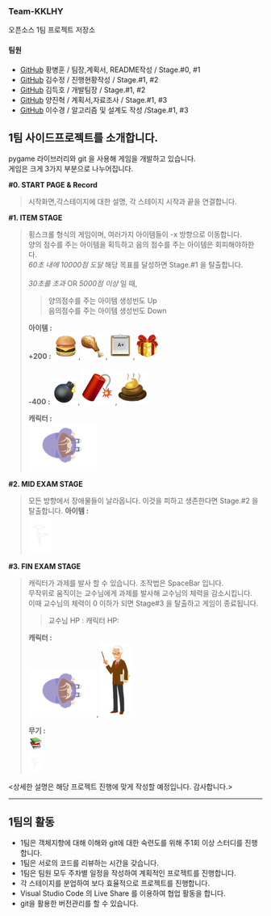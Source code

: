 ### Team-KKLHY
오픈소스 1팀 프로젝트 저장소<br>
#### 팀원
+ [GitHub](https://github.com/HwangBBang) 황병훈 / 팀장,계획서, README작성 / Stage.#0, #1 
+ [GitHub](https://github.com/123ksj) 김수정 / 진행현황작성 / Stage.#1, #2 
+ [GitHub](https://github.com/subsub97) 김득호 / 개발팀장 / Stage.#1, #2
+ [GitHub](https://github.com/YangJinHyeok) 양진혁 / 계획서,자료조사 / Stage.#1, #3 
+ [GitHub](https://github.com/sugyeong-lee) 이수경 / 알고리즘 및 설계도 작성 /Stage.#1, #3

## 1팀 사이드프로젝트를 소개합니다.

pygame 라이브러리와 git 을 사용해 게임을 개발하고 있습니다.<br>
게임은 크게 3가지 부분으로 나누어집니다.<br>

**#0. START PAGE & Record**<br>
> 시작화면,각스테이지에 대한 설명, 각 스테이지 시작과 끝을 연결합니다. <br>

**#1. ITEM STAGE**<br>
> 횡스크롤 형식의 게임이며, 여러가지 아이템들이  -x 방향으로 이동합니다. <br>
> 양의 점수를 주는 아이템을 획득하고 음의 점수를 주는 아이템은 회피해야하한다. <br>
> *60초 내에 10000점 도달* 해당 목표를 달성하면 Stage.#1 을 탈출합니다. <br><br>
> *30초를 초과* OR *5000점 이상* 일 때, <br> 
>> 양의점수를 주는 아이템 생성빈도 Up<br>
>> 음의점수를 주는 아이템 생성빈도 Down<br>
>
> **아이템 :** <br>
> **+200 :** <img src = "아이템/p_it1.png">,<img src = "아이템/p_it2.png">,<img src = "아이템/p_it3.png">,<img src = "아이템/p_it4.png"> <br><br>
> **-400 :** <img src = "아이템/n_it1.png">,<img src = "아이템/n_it2.png">,<img src = "아이템/n_it3.png">
> 
> **캐릭터 :** <br>
> <img src = "캐릭터/Step_0_2_4.png">

**#2. MID EXAM STAGE**<br>
> 모든 방향에서 장애물들이 날라옵니다. 이것을 피하고 생존한다면 Stage.#2 을 탈출합니다.
> **아이템 :** <br>
> <img src = "아이템/F.png" width = 10%> <br>

**#3. FIN EXAM STAGE**<br>
> 캐릭터가 과제를 발사 할 수 있습니다. 조작법은 SpaceBar 입니다. <br>
> 무작위로 움직이는 교수님에게 과제를 발사해 교수님의 체력을 감소시킵니다. <br>
> 이때 교수님의 체력이 0 이하가 되면 Stage#3 을 탈출하고 게임이 종료됩니다. <br>
>> 교수님 HP : 
>> 캐릭터 HP:
> 
> **캐릭터 :** <br>
> <img src = "캐릭터/Step_0_2_4.png">, <img src = "캐릭터/teacher.png"> <br>
>
>
> **무기 :**<br>
>  <img src = "아이템/weapon.png"> <br>
>  <img src = "아이템/F.png"> <br>



<상세한 설명은 해당 프로젝트 진행에 맞게 작성할 예정입니다. 감사합니다.>

---
## 1팀의 활동

+ 1팀은 객체지향에 대해 이해와 git에 대한 숙련도를 위해 주1회 이상 스터디를 진행합니다.
+ 1팀은 서로의 코드를 리뷰하는 시간을 갖습니다.
+ 1팀은 팀원 모두 주차별 일정을 작성하여 계획적인 프로젝트를 진행합니다.
+ 각 스테이지를 분업하여 보다 효율적으로 프로젝트를 진행합니다.
+ Visual Studio Code 의 Live Share 를 이용하여 협업 활동을 합니다.
+ git을 활용한 버전관리를 할 수 있습니다.
